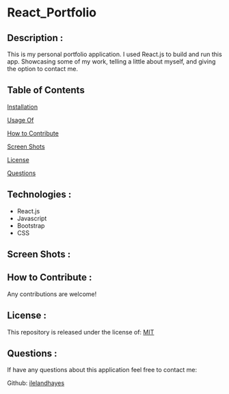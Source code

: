 # React_Portfolio

## Description :

This is my personal portfolio application. I used React.js to build and run this app. Showcasing some of my
work, telling a little about myself, and giving the option to contact me.

## Table of Contents

[Installation](https://github.com/ilelandhayes/React-Portfolio#Installation)

[Usage Of](https://github.com/ilelandhayes/React-Portfolio#Usage-Of)

[How to Contribute](https://github.com/ilelandhayes/React-Portfolio#How-to-Contribute)

[Screen Shots](https://github.com/ilelandhayes/React-Portfolio#Screen-Shots)

[License](https://github.com/ilelandhayes/React-Portfolio#License)

[Questions](https://github.com/ilelandhayes/React-Portfolio#Questions)

## Technologies :

- React.js
- Javascript
- Bootstrap
- CSS

## Screen Shots :

## How to Contribute :

Any contributions are welcome!

## License :

This repository is released under the license of: [MIT](https://opensource.org/licenses/MIT)

## Questions :

If have any questions about this application feel free to contact me:

Github: [ilelandhayes](https://github.com/ilelandhayes)
